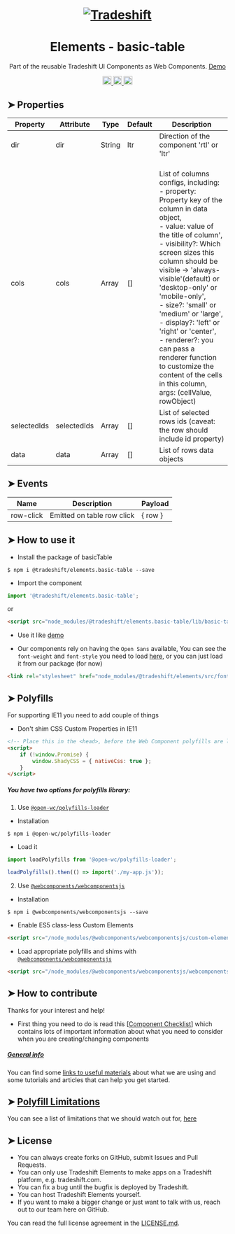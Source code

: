 <h1 align="center">
    <a href="https://tradeshift.com/">
      <img alt="Tradeshift" src="https://tradeshift.com/wp-content/themes/Tradeshift/img/brand/logo-black.png"/>
    </a>
</h1>

<h1 align="center">Elements - basic-table</h1>

<p align="center">
  Part of the reusable Tradeshift UI Components as Web Components.
    <a href="https://tradeshift.github.io/elements/?path=/story/ts-basic-table--default">
      Demo
    </a>
</p>

<p align="center">
    <a href="https://www.npmjs.com/package/@tradeshift/elements.basic-table">
      <img alt="NPM Version" src="https://badgen.net/npm/v/@tradeshift/elements.basic-table" height="20"/>
    </a>
    <a href="https://npmcharts.com/compare/@tradeshift/elements.basic-table?minimal=true">
		  <img alt="Downloads per month" src="https://badgen.net/npm/dm/@tradeshift/elements.basic-table" height="20"/>
		</a>
		<a href="https://www.npmjs.com/browse/depended/@tradeshift/elements.basic-table">
		  <img alt="Dependent packages" src="https://badgen.net/npm/dependents/@tradeshift/elements.basic-table" height="20"/>
		</a>
</p>

<style>
  table {
        width:100%;
  }
</style>

## ➤ Properties

| Property    | Attribute   | Type   | Default | Description                                                                                                                                                                                                                                                                                                                                                                                                                                                                                                                      |
| ----------- | ----------- | ------ | ------- | -------------------------------------------------------------------------------------------------------------------------------------------------------------------------------------------------------------------------------------------------------------------------------------------------------------------------------------------------------------------------------------------------------------------------------------------------------------------------------------------------------------------------------- |
| dir         | dir         | String | ltr     | Direction of the component 'rtl' or 'ltr'                                                                                                                                                                                                                                                                                                                                                                                                                                                                                        |
| cols        | cols        | Array  | []      | <br> List of columns configs, including: <br> - property: Property key of the column in data object, <br> - value: value of the title of column', <br> - visibility?: Which screen sizes this column should be visible -> 'always-visible'(default) or 'desktop-only' or 'mobile-only', <br> - size?: 'small' or 'medium' or 'large', <br> - display?: 'left' or 'right' or 'center', <br> - renderer?: you can pass a renderer function to customize the content of the cells in this column, args: (cellValue, rowObject) <br> |
| selectedIds | selectedIds | Array  | []      | List of selected rows ids (caveat: the row should include id property)                                                                                                                                                                                                                                                                                                                                                                                                                                                           |
| data        | data        | Array  | []      | List of rows data objects                                                                                                                                                                                                                                                                                                                                                                                                                                                                                                        |

## ➤ Events

| Name      | Description                | Payload |
| --------- | -------------------------- | ------- |
| row-click | Emitted on table row click | { row } |

## ➤ How to use it

- Install the package of basicTable

```shell
$ npm i @tradeshift/elements.basic-table --save
```

- Import the component

```js
import '@tradeshift/elements.basic-table';
```

or

```html
<script src="node_modules/@tradeshift/elements.basic-table/lib/basic-table.umd.js"></script>
```

- Use it like [demo]("https://tradeshift.github.io/elements/?path=/story/ts-basic-table--default")

- Our components rely on having the `Open Sans` available, You can see the `font-weight` and `font-style` you need to load [here](https://github.com/Tradeshift/elements/blob/master/packages/core/src/fonts.css), or you can just load it from our package (for now)

```html
<link rel="stylesheet" href="node_modules/@tradeshift/elements/src/fonts.css" />
```

## ➤ Polyfills

For supporting IE11 you need to add couple of things

- Don't shim CSS Custom Properties in IE11

```html
<!-- Place this in the <head>, before the Web Component polyfills are loaded -->
<script>
	if (!window.Promise) {
		window.ShadyCSS = { nativeCss: true };
	}
</script>
```

##### You have two options for polyfills library:

1. Use [`@open-wc/polyfills-loader`](https://github.com/open-wc/open-wc/tree/master/packages/polyfills-loader)

- Installation

```shell
$ npm i @open-wc/polyfills-loader
```

- Load it

```js
import loadPolyfills from '@open-wc/polyfills-loader';

loadPolyfills().then(() => import('./my-app.js'));
```

2. Use [`@webcomponents/webcomponentsjs`](https://github.com/webcomponents/polyfills/tree/master/packages/webcomponentsjs)

- Installation

```hell
$ npm i @webcomponents/webcomponentsjs --save
```

- Enable ES5 class-less Custom Elements

```html
<script src="/node_modules/@webcomponents/webcomponentsjs/custom-elements-es5-adapter.js"></script>
```

- Load appropriate polyfills and shims with [`@webcomponents/webcomponentsjs`](https://github.com/webcomponents/webcomponentsjs)

```html
<script src="/node_modules/@webcomponents/webcomponentsjs/webcomponents-loader.js" defer></script>
```

## ➤ How to contribute

Thanks for your interest and help!

- First thing you need to do is read this [[Component Checklist](https://github.com/Tradeshift/elements/wiki/Component-checklist)] which contains lots of important information about what you need to consider when you are creating/changing components

##### [General info](https://github.com/Tradeshift/elements/wiki/Useful-materials-starter)

You can find some [links to useful materials](https://github.com/Tradeshift/elements/wiki/Useful-materials-starter) about what we are using and some tutorials and articles that can help you get started.

## ➤ [Polyfill Limitations](https://github.com/Tradeshift/elements/wiki/Polyfill-Limitations)

You can see a list of limitations that we should watch out for, [here](https://github.com/Tradeshift/elements/wiki/Polyfill-Limitations)

## ➤ License

- You can always create forks on GitHub, submit Issues and Pull Requests.
- You can only use Tradeshift Elements to make apps on a Tradeshift platform, e.g. tradeshift.com.
- You can fix a bug until the bugfix is deployed by Tradeshift.
- You can host Tradeshift Elements yourself.
- If you want to make a bigger change or just want to talk with us, reach out to our team here on GitHub.

You can read the full license agreement in the [LICENSE.md](https://github.com/Tradeshift/elements/blob/master/LICENSE.md).
